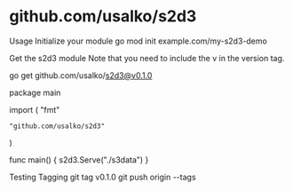 # github.com/usalko/s2d3

Usage
Initialize your module
go mod init example.com/my-s2d3-demo

Get the s2d3 module
Note that you need to include the v in the version tag.

go get github.com/usalko/s2d3@v0.1.0

package main

import (
    "fmt"

    "github.com/usalko/s2d3"
)

func main() {
    s2d3.Serve("./s3data")
}

Testing
Tagging
git tag v0.1.0
git push origin --tags
